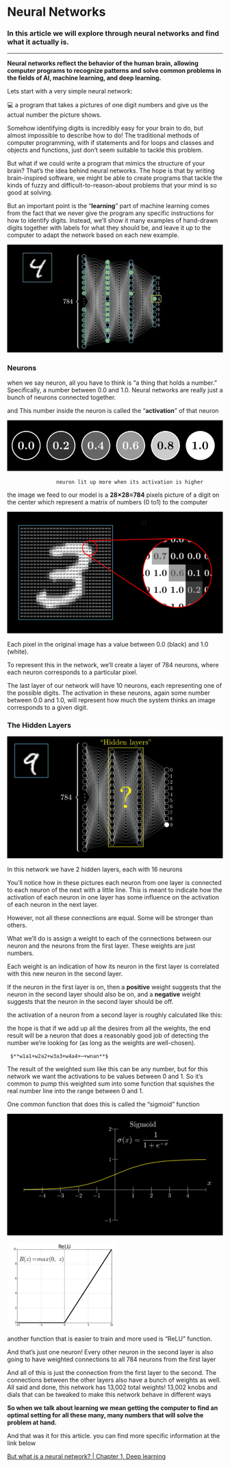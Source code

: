 # Neural Networks

### In this article we will explore through neural networks and find what it actually is.

---

**Neural networks reflect the behavior of the human brain, allowing computer programs to recognize patterns and solve common problems in the fields of AI, machine learning, and deep learning.**

Lets start with a very simple neural network:

<aside>
💻 a program that takes a pictures of one digit numbers and give us the actual number the picture shows.

</aside>

Somehow identifying digits is incredibly easy for your brain to do, but almost impossible to describe how to do! The traditional methods of computer programming, with if statements and for loops and classes and objects and functions, just don’t seem suitable to tackle this problem.

But what if we could write a program that mimics the structure of your brain? That’s the idea behind neural networks. The hope is that by writing brain-inspired software, we might be able to create programs that tackle the kinds of fuzzy and difficult-to-reason-about problems that your mind is so good at solving.

But an important point is the “**learning**” part of machine learning comes from the fact that we never give the program any specific instructions for how to identify digits. Instead, we’ll show it many examples of hand-drawn digits together with labels for what they should be, and leave it up to the computer to adapt the network based on each new example.

![Capture.JPG](Neural%20Networks%204bdf87d93d6a45f3b0a06895ca12da49/Capture.jpg)

### **Neurons**

when we say neuron, all you have to think is “a thing that holds a number.” Specifically, a number between 0.0 and 1.0. Neural networks are really just a bunch of neurons connected together.

and This number inside the neuron is called the “**activation**” of that neuron

![                    neuron lit up more when its activation is higher](Neural%20Networks%204bdf87d93d6a45f3b0a06895ca12da49/activation.jpg)

                    neuron lit up more when its activation is higher

the image we feed to our model is a **28×28=784** pixels picture of a digit on the center which represent a matrix of numbers (0 to1) to the computer

![Each pixel in the original image has a value between 0.0 (black) and 1.0 (white).](Neural%20Networks%204bdf87d93d6a45f3b0a06895ca12da49/pixel-values.png)

Each pixel in the original image has a value between 0.0 (black) and 1.0 (white).

To represent this in the network, we’ll create a layer of 784 neurons, where each neuron corresponds to a particular pixel.

The last layer of our network will have 10 neurons, each representing one of the possible digits. The activation in these neurons, again some number between 0.0 and 1.0, will represent how much the system thinks an image corresponds to a given digit.

### **The Hidden Layers**

![In this network we have 2 hidden layers, each with 16 neurons](Neural%20Networks%204bdf87d93d6a45f3b0a06895ca12da49/hidden-layers.png)

In this network we have 2 hidden layers, each with 16 neurons

You’ll notice how in these pictures each neuron from one layer is connected to each neuron of the next with a little line. This is meant to indicate how the activation of each neuron in one layer has some influence on the activation of each neuron in the next layer.

However, not all these connections are equal. Some will be stronger than others.

What we’ll do is assign a weight to each of the connections between our neuron and the neurons from the first layer. These weights are just numbers.

Each weight is an indication of how its neuron in the first layer is correlated with this new neuron in the second layer.

If the neuron in the first layer is on, then a **positive** weight suggests that the neuron in the second layer should also be on, and a **negative** weight suggests that the neuron in the second layer should be off.

the activation of a neuron from a second layer is roughly calculated like this:

the hope is that if we add up all the desires from all the weights, the end result will be a neuron that does a reasonably good job of detecting the number we’re looking for (as long as the weights are well-chosen).

     $**w1​a1​+w2​a2​+w3​a3​+w4​a4​+⋯+wn​an​**$

The result of the weighted sum like this can be any number, but for this network we want the activations to be values between 0 and 1. So it’s common to pump this weighted sum into some function that squishes the real number line into the range between 0 and 1.

One common function that does this is called the “sigmoid” function

![sigmoid.png](Neural%20Networks%204bdf87d93d6a45f3b0a06895ca12da49/sigmoid.png)

![another function that is easier to train and more used is “ReLU” function.](Neural%20Networks%204bdf87d93d6a45f3b0a06895ca12da49/download_(1).png)

another function that is easier to train and more used is “ReLU” function.

And that’s just one neuron! Every other neuron in the second layer is also going to have weighted connections to all 784 neurons from the first layer

And all of this is just the connection from the first layer to the second. The connections between the other layers also have a bunch of weights as well. All said and done, this network has 13,002 total weights! 13,002 knobs and dials that can be tweaked to make this network behave in different ways

**So when we talk about learning  we mean getting the computer to find an optimal setting for all these many, many numbers that will solve the problem at hand.**

And that was it for this article. you can find more specific information at the link below

[But what is a neural network? | Chapter 1, Deep learning](https://www.youtube.com/watch?v=aircAruvnKk&list=RDCMUCYO_jab_esuFRV4b17AJtAw&start_radio=1&rv=aircAruvnKk&t=215)